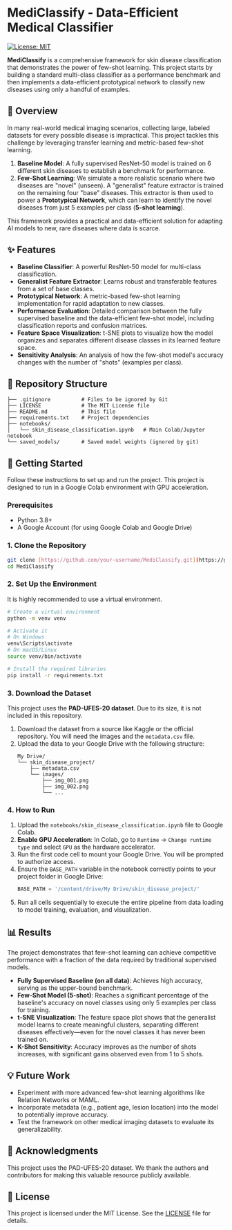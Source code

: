 # MediClassify - Data-Efficient Medical Classifier

[![License: MIT](https://img.shields.io/badge/License-MIT-yellow.svg)](https://opensource.org/licenses/MIT)

**MediClassify** is a comprehensive framework for skin disease classification that demonstrates the power of few-shot learning. This project starts by building a standard multi-class classifier as a performance benchmark and then implements a data-efficient prototypical network to classify new diseases using only a handful of examples.



## 📜 Overview

In many real-world medical imaging scenarios, collecting large, labeled datasets for every possible disease is impractical. This project tackles this challenge by leveraging transfer learning and metric-based few-shot learning.

1.  **Baseline Model**: A fully supervised ResNet-50 model is trained on 6 different skin diseases to establish a benchmark for performance.
2.  **Few-Shot Learning**: We simulate a more realistic scenario where two diseases are "novel" (unseen). A "generalist" feature extractor is trained on the remaining four "base" diseases. This extractor is then used to power a **Prototypical Network**, which can learn to identify the novel diseases from just 5 examples per class (**5-shot learning**).

This framework provides a practical and data-efficient solution for adapting AI models to new, rare diseases where data is scarce.

## ✨ Features

-   **Baseline Classifier**: A powerful ResNet-50 model for multi-class classification.
-   **Generalist Feature Extractor**: Learns robust and transferable features from a set of base classes.
-   **Prototypical Network**: A metric-based few-shot learning implementation for rapid adaptation to new classes.
-   **Performance Evaluation**: Detailed comparison between the fully supervised baseline and the data-efficient few-shot model, including classification reports and confusion matrices.
-   **Feature Space Visualization**: t-SNE plots to visualize how the model organizes and separates different disease classes in its learned feature space.
-   **Sensitivity Analysis**: An analysis of how the few-shot model's accuracy changes with the number of "shots" (examples per class).

## 📂 Repository Structure

```
├── .gitignore          # Files to be ignored by Git
├── LICENSE             # The MIT License file
├── README.md           # This file
├── requirements.txt    # Project dependencies
├── notebooks/
│   └── skin_disease_classification.ipynb   # Main Colab/Jupyter notebook
└── saved_models/       # Saved model weights (ignored by git)
```

## 🚀 Getting Started

Follow these instructions to set up and run the project. This project is designed to run in a Google Colab environment with GPU acceleration.

### Prerequisites

-   Python 3.8+
-   A Google Account (for using Google Colab and Google Drive)

### 1. Clone the Repository

```bash
git clone [https://github.com/your-username/MediClassify.git](https://github.com/your-username/MediClassify.git)
cd MediClassify
```

### 2. Set Up the Environment

It is highly recommended to use a virtual environment.

```bash
# Create a virtual environment
python -m venv venv

# Activate it
# On Windows
venv\Scripts\activate
# On macOS/Linux
source venv/bin/activate

# Install the required libraries
pip install -r requirements.txt
```

### 3. Download the Dataset

This project uses the **PAD-UFES-20 dataset**. Due to its size, it is not included in this repository.

1.  Download the dataset from a source like Kaggle or the official repository. You will need the images and the `metadata.csv` file.
2.  Upload the data to your Google Drive with the following structure:
    ```
    My Drive/
    └── skin_disease_project/
        ├── metadata.csv
        └── images/
            ├── img_001.png
            ├── img_002.png
            └── ...
    ```

### 4. How to Run

1.  Upload the `notebooks/skin_disease_classification.ipynb` file to Google Colab.
2.  **Enable GPU Acceleration**: In Colab, go to `Runtime` -> `Change runtime type` and select `GPU` as the hardware accelerator.
3.  Run the first code cell to mount your Google Drive. You will be prompted to authorize access.
4.  Ensure the `BASE_PATH` variable in the notebook correctly points to your project folder in Google Drive:
    ```python
    BASE_PATH = '/content/drive/My Drive/skin_disease_project/'
    ```
5.  Run all cells sequentially to execute the entire pipeline from data loading to model training, evaluation, and visualization.

## 📊 Results

The project demonstrates that few-shot learning can achieve competitive performance with a fraction of the data required by traditional supervised models.

-   **Fully Supervised Baseline (on all data)**: Achieves high accuracy, serving as the upper-bound benchmark.
-   **Few-Shot Model (5-shot)**: Reaches a significant percentage of the baseline's accuracy on novel classes using only 5 examples per class for training.
-   **t-SNE Visualization**: The feature space plot shows that the generalist model learns to create meaningful clusters, separating different diseases effectively—even for the novel classes it has never been trained on.
-   **K-Shot Sensitivity**: Accuracy improves as the number of shots increases, with significant gains observed even from 1 to 5 shots.

## 💡 Future Work

-   Experiment with more advanced few-shot learning algorithms like Relation Networks or MAML.
-   Incorporate metadata (e.g., patient age, lesion location) into the model to potentially improve accuracy.
-   Test the framework on other medical imaging datasets to evaluate its generalizability.

## 🙏 Acknowledgments

This project uses the PAD-UFES-20 dataset. We thank the authors and contributors for making this valuable resource publicly available.

## 📄 License

This project is licensed under the MIT License. See the [LICENSE](LICENSE) file for details.